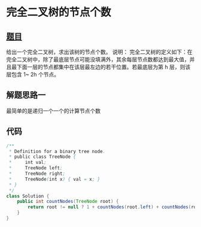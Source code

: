 # 完全二叉树的节点个数

## [题目](https://leetcode-cn.com/problems/count-complete-tree-nodes/)
给出一个完全二叉树，求出该树的节点个数。
说明：
完全二叉树的定义如下：在完全二叉树中，除了最底层节点可能没填满外，其余每层节点数都达到最大值，并且最下面一层的节点都集中在该层最左边的若干位置。若最底层为第 h 层，则该层包含 1~ 2h 个节点。

## 解题思路一
最简单的是递归一个一个的计算节点个数

## 代码
```java
/**
 * Definition for a binary tree node.
 * public class TreeNode {
 *     int val;
 *     TreeNode left;
 *     TreeNode right;
 *     TreeNode(int x) { val = x; }
 * }
 */
class Solution {
    public int countNodes(TreeNode root) {
        return root != null ? 1 + countNodes(root.left) + countNodes(root.right) : 0;
    }
}
```

